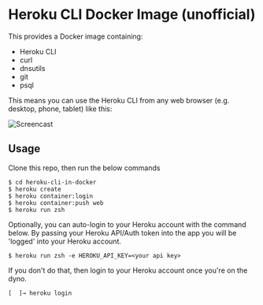 # Heroku CLI Docker Image (unofficial)

This provides a Docker image containing:

* Heroku CLI
* curl
* dnsutils
* git
* psql

This means you can use the Heroku CLI from any web browser (e.g. desktop, phone, tablet) like this:

[]()
![Screencast](screencast.gif "Screencast")

## Usage

Clone this repo, then run the below commands

```
$ cd heroku-cli-in-docker
$ heroku create
$ heroku container:login
$ heroku container:push web
$ heroku run zsh
```

Optionally, you can auto-login to your Heroku account with the command below. By passing your Heroku API/Auth token into the app you will be 'logged' into
your Heroku account.

```
$ heroku run zsh -e HEROKU_API_KEY=<your api key>
```

If you don't do that, then login to your Heroku account once you're on the dyno.

```
[  ]→ heroku login
```
